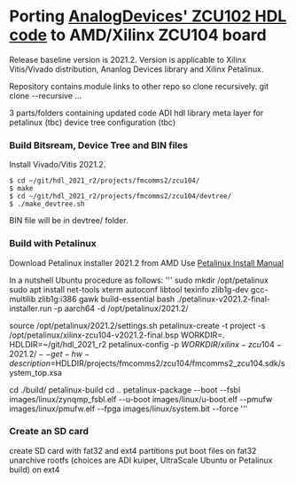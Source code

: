 # Porting [AnalogDevices' ZCU102 HDL code](https://github.com/analogdevicesinc/hdl) to AMD/Xilinx ZCU104 board

Release baseline version is 2021.2.
Version is applicable to Xilinx Vitis/Vivado distribution, Ananlog Devices library and Xilinx Petalinux.

Repository contains module links to other repo so clone recursively.
git clone --recursive ...

3 parts/folders containing updated code
  ADI hdl library
  meta layer for petalinux (tbc)
  device tree configuration (tbc)

### Build Bitsream, Device Tree and BIN files
Install Vivado/Vitis 2021.2.
```
$ cd ~/git/hdl_2021_r2/projects/fmcomms2/zcu104/
$ make
$ cd ~/git/hdl_2021_r2/projects/fmcomms2/zcu104/devtree/
$ ./make_devtree.sh
```
BIN file will be in devtree/ folder.

### Build with Petalinux
Download Petalinux installer 2021.2 from AMD
Use [Petalinux Install Manual](https://docs.xilinx.com/r/2021.2-English/ug1144-petalinux-tools-reference-guide/Installing-the-PetaLinux-Tool)

In a nutshell Ubuntu procedure as follows:
'''
sudo mkdir /opt/petalinux
sudo apt install net-tools xterm autoconf libtool texinfo zlib1g-dev gcc-multilib zlib1g:i386 gawk build-essential
bash ./petalinux-v2021.2-final-installer.run -p aarch64 -d /opt/petalinux/2021.2/

source /opt/petalinux/2021.2/settings.sh
petalinux-create -t project -s /opt/petalinux/xilinx-zcu104-v2021.2-final.bsp
WORKDIR=.
HDLDIR=~/git/hdl_2021_r2
petalinux-config -p $WORKDIR/xilinx-zcu104-2021.2/ --get-hw-description=$HDLDIR/projects/fmcomms2/zcu104/fmcomms2_zcu104.sdk/system_top.xsa

cd ./build/
petalinux-build
cd ..
petalinux-package --boot --fsbl images/linux/zynqmp_fsbl.elf --u-boot images/linux/u-boot.elf --pmufw images/linux/pmufw.elf --fpga images/linux/system.bit --force
'''

### Create an SD card
create SD card with fat32 and ext4 partitions
put boot files on fat32
unarchive rootfs (choices are ADI kuiper, UltraScale Ubuntu or Petalinux build) on ext4

